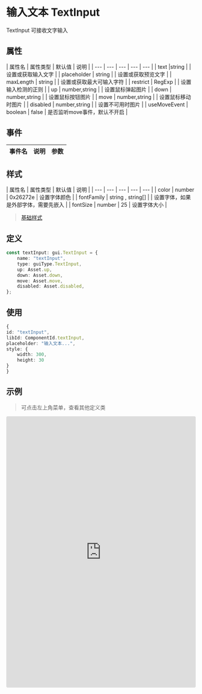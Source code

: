 # 输入文本 TextInput


TextInput 可接收文字输入

## 属性

| 属性名 | 属性类型 | 默认值 | 说明 |
| --- | --- | --- | --- | --- |
| text |string |  | 设置或获取输入文字 |
| placeholder | string |  | 设置或获取预览文字 |
| maxLength | string |  | 设置或获取最大可输入字符 |
| restrict | RegExp | | 设置输入检测的正则 |
| up | number,string |  | 设置鼠标弹起图片 |
| down | number,string |  | 设置鼠标按钮图片 |
| move | number,string | | 设置鼠标移动时图片 |
| disabled | number,string |  | 设置不可用时图片 |
| useMoveEvent | boolean | false | 是否监听move事件，默认不开启 |

## 事件

| 事件名  | 说明 | 参数 |
| --- | --- | --- |

## 样式

| 属性名 | 属性类型 | 默认值 | 说明 |
| --- | --- | --- | --- | --- |
| color | number | 0x26272e | 设置字体颜色 |
| fontFamily | string , string[] |  | 设置字体，如果是外部字体，需要先嵌入 |
| fontSize | number | 25 | 设置字体大小 |

> [基础样式](/handbook/style.html#样式)

## 定义
``` typescript
const textInput: gui.TextInput = {
    name: "textInput",
    type: guiType.TextInput,
    up: Asset.up,
    down: Asset.down,
    move: Asset.move,
    disabled: Asset.disabled,
};
```

## 使用
``` typescript
{
id: "textInput",
libId: ComponentId.textInput,
placeholder: "输入文本...",
style: {
    width: 300,
    height: 30
}
}
```

## 示例

> 可点击左上角菜单，查看其他定义类

<iframe
     src="https://codesandbox.io/embed/textinput-f54b2?fontsize=14&hidenavigation=1&module=%2Fsrc%2Fcomponents.ts&theme=dark"
     style="width:100%; height:720px; border:0; border-radius: 4px; overflow:hidden;"
     title="textInput"
     allow="accelerometer; ambient-light-sensor; camera; encrypted-media; geolocation; gyroscope; hid; microphone; midi; payment; usb; vr; xr-spatial-tracking"
     sandbox="allow-autoplay allow-forms allow-modals allow-popups allow-presentation allow-same-origin allow-scripts"
   ></iframe>